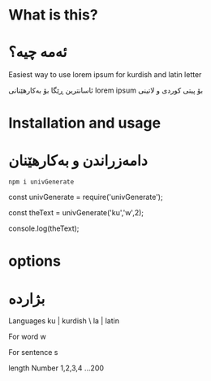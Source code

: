 # What is this?
# ئەمە چیە؟

Easiest way to use lorem ipsum for kurdish and latin letter


ئاسانترین ڕێگا بۆ بەکارهێنانی  lorem ipsum بۆ پیتی کوردی و لاتینی


# Installation and usage
# دامەزراندن و بەکار‌هێنان

`npm i univGenerate`

const univGenerate = require('univGenerate');

const theText = univGenerate('ku','w',2);

console.log(theText);


# options
# بژاردە

Languages ku | kurdish \ la | latin

For word w

For sentence s

length Number 1,2,3,4 ...200
